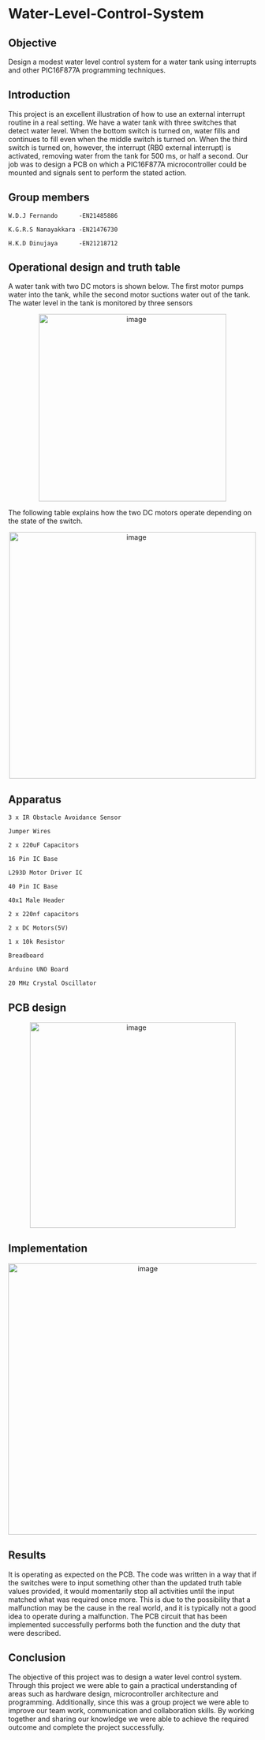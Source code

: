 # Water-Level-Control-System
## Objective
Design a modest water level control system for a water tank using interrupts and other PIC16F877A programming techniques.

## Introduction
This project is an excellent illustration of how to use an external interrupt routine in a real setting. We have a water tank with three switches that detect water level. When the bottom switch is turned on, water fills and continues to fill even when the middle switch is turned on. When the third switch is turned on, however, the interrupt (RB0 external interrupt) is activated, removing water from the tank for 500 ms, or half a second. Our job was to design a PCB on which a PIC16F877A microcontroller could be mounted and signals sent to perform the stated action.

## Group members
    W.D.J Fernando      -EN21485886

    K.G.R.S Nanayakkara -EN21476730

    H.K.D Dinujaya      -EN21218712

## Operational design and truth table
A water tank with two DC motors is shown below. The first motor pumps water into the tank, while the second motor suctions water out of the tank. The water level in the tank is monitored by three sensors
<p align = "center">
<img width="380" alt="image" src="https://github.com/DerickFernando51/Water-Level-Control-System/assets/124335793/19b4453d-199f-454f-a8e0-71abb6c3bacd"> </p>
The following table explains how the two DC motors operate depending on the state of the switch.
<p align = "center">
<img width="500" alt="image" src="https://github.com/DerickFernando51/Water-Level-Control-System/assets/124335793/6f725e1a-044e-48b8-abfd-32952fbf5e21"></p>

## Apparatus
    3 x IR Obstacle Avoidance Sensor

    Jumper Wires

    2 x 220uF Capacitors

    16 Pin IC Base

    L293D Motor Driver IC

    40 Pin IC Base

    40x1 Male Header

    2 x 220nf capacitors

    2 x DC Motors(5V)

    1 x 10k Resistor

    Breadboard

    Arduino UNO Board

    20 MHz Crystal Oscillator

## PCB design
<p align="center">
<img width="417" alt="image" src="https://github.com/DerickFernando51/Water-Level-Control-System/assets/124335793/39c6d267-9f22-4433-9597-52c9f905396b"></p>

## Implementation
<p align="center">
<img width="550" alt="image" src="https://github.com/DerickFernando51/Water-Level-Control-System/assets/124335793/fbffb28a-82c7-4bed-b035-21f08ecca864"></p>

## Results
It is operating as expected on the PCB. The code was written in a way that if the switches were to input something other than the updated truth table values provided, it would momentarily stop all activities until the input matched what was required once more. This is due to the possibility that a malfunction may be the cause in the real world, and it is typically not a good idea to operate during a malfunction. The PCB circuit that has been implemented successfully performs both the function and the duty that were described.

## Conclusion
The objective of this project was to design a water level control system. Through this project we were able to gain a practical understanding of areas such as hardware design, microcontroller architecture and programming. Additionally, since this was a group project we were able to improve our team work, communication and collaboration skills. By working together and sharing our knowledge we were able to achieve the required outcome and complete the project successfully.
